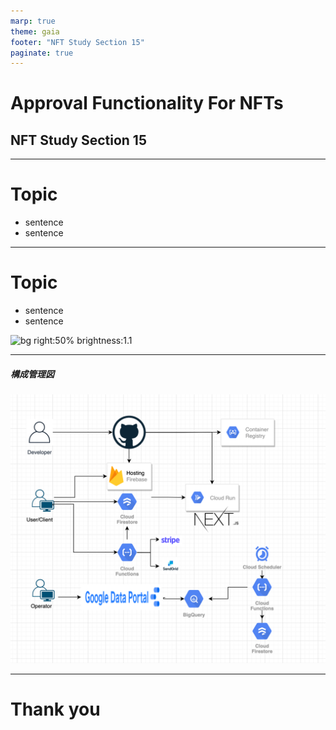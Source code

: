 ```yaml
---
marp: true
theme: gaia
footer: "NFT Study Section 15"
paginate: true
---
```


# Approval Functionality For NFTs

## NFT Study Section 15

---

# Topic

- sentence
- sentence

---

# Topic

- sentence
- sentence

![bg right:50% brightness:1.1](https://pbs.twimg.com/profile_images/1086212408232706049/YMxbR42c_400x400.jpg)

---

##### 構成管理図

![bg 70%](./images/20211025yuruweb/infra.png)

---

# Thank you
